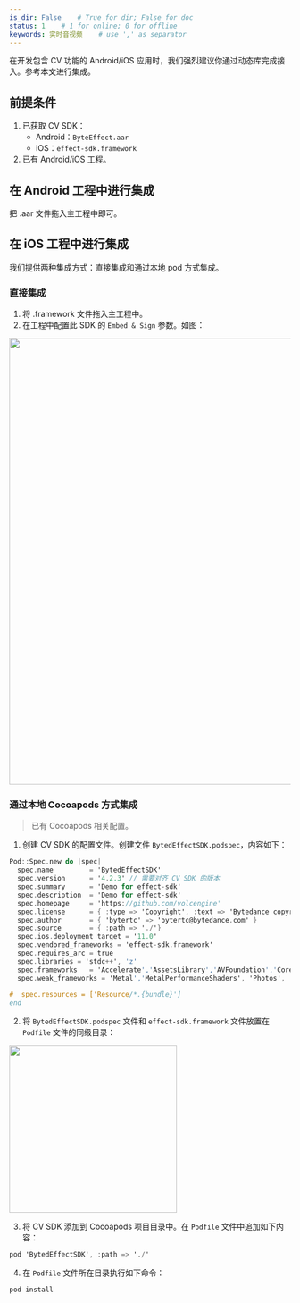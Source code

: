 ```yaml
---
is_dir: False    # True for dir; False for doc
status: 1    # 1 for online; 0 for offline
keywords: 实时音视频    # use ',' as separator
---
```


在开发包含 CV 功能的 Android/iOS 应用时，我们强烈建议你通过动态库完成接入。参考本文进行集成。

## 前提条件

1. 已获取 CV SDK：
	- Android：`ByteEffect.aar`
	- iOS：`effect-sdk.framework` 
2. 已有 Android/iOS 工程。

## 在 Android 工程中进行集成

把 .aar 文件拖入主工程中即可。

## 在 iOS 工程中进行集成

我们提供两种集成方式：直接集成和通过本地 pod 方式集成。

### 直接集成

1. 将 .framework 文件拖入主工程中。
2. 在工程中配置此 SDK 的 `Embed & Sign` 参数。如图：

<img src="https://portal.volccdn.com/obj/volcfe/cloud-universal-doc/upload_183e14122f1f7e6a32f51f82c5069bed.png" width="800px"></img>

### 通过本地 Cocoapods 方式集成

> 已有 Cocoapods 相关配置。

1. 创建 CV SDK 的配置文件。创建文件 `BytedEffectSDK.podspec`，内容如下：

```objectivec
Pod::Spec.new do |spec|
  spec.name         = 'BytedEffectSDK'
  spec.version      = '4.2.3' // 需要对齐 CV SDK 的版本
  spec.summary      = 'Demo for effect-sdk'
  spec.description  = 'Demo for effect-sdk'
  spec.homepage     = 'https://github.com/volcengine'
  spec.license      = { :type => 'Copyright', :text => 'Bytedance copyright' }
  spec.author       = { 'bytertc' => 'bytertc@bytedance.com' }
  spec.source       = { :path => './'}
  spec.ios.deployment_target = '11.0'
  spec.vendored_frameworks = 'effect-sdk.framework'
  spec.requires_arc = true
  spec.libraries = 'stdc++', 'z'
  spec.frameworks   = 'Accelerate','AssetsLibrary','AVFoundation','CoreGraphics','CoreImage','CoreMedia','CoreVideo','Foundation','QuartzCore','UIKit','CoreMotion'
  spec.weak_frameworks = 'Metal','MetalPerformanceShaders', 'Photos', 'CoreML'
 
#  spec.resources = ['Resource/*.{bundle}']
end
```

2. 将 `BytedEffectSDK.podspec` 文件和 `effect-sdk.framework` 文件放置在 `Podfile` 文件的同级目录：

<img src="https://portal.volccdn.com/obj/volcfe/cloud-universal-doc/upload_e57db4a07d6b96a3e0707ee236270f66.png" width="300px"></img>

3. 将 CV SDK 添加到 Cocoapods 项目目录中。在 `Podfile` 文件中追加如下内容：

```objectivec
pod 'BytedEffectSDK', :path => './'
```

4. 在 `Podfile` 文件所在目录执行如下命令：
	
```objectivec
pod install
```
